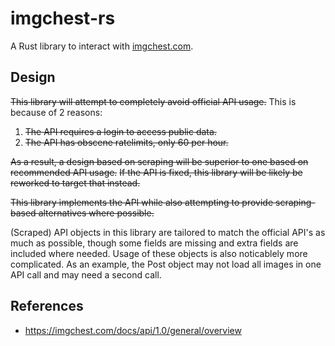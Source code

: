 # imgchest-rs
A Rust library to interact with [imgchest.com](https://imgchest.com).

## Design
~~This library will attempt to completely avoid official API usage.~~
This is because of 2 reasons:
1. ~~The API requires a login to access public data.~~
2. ~~The API has obscene ratelimits, only 60 per hour.~~

~~As a result, a design based on scraping will be superior to one based on recommended API usage.~~
~~If the API is fixed, this library will be likely be reworked to target that instead.~~


~~This library implements the API while also attempting to provide scraping-based alternatives where possible.~~

(Scraped) API objects in this library are tailored to match the official API's as much as possible, 
though some fields are missing and extra fields are included where needed.
Usage of these objects is also noticablely more complicated.
As an example, the Post object may not load all images in one API call and may need a second call.

## References
 * https://imgchest.com/docs/api/1.0/general/overview